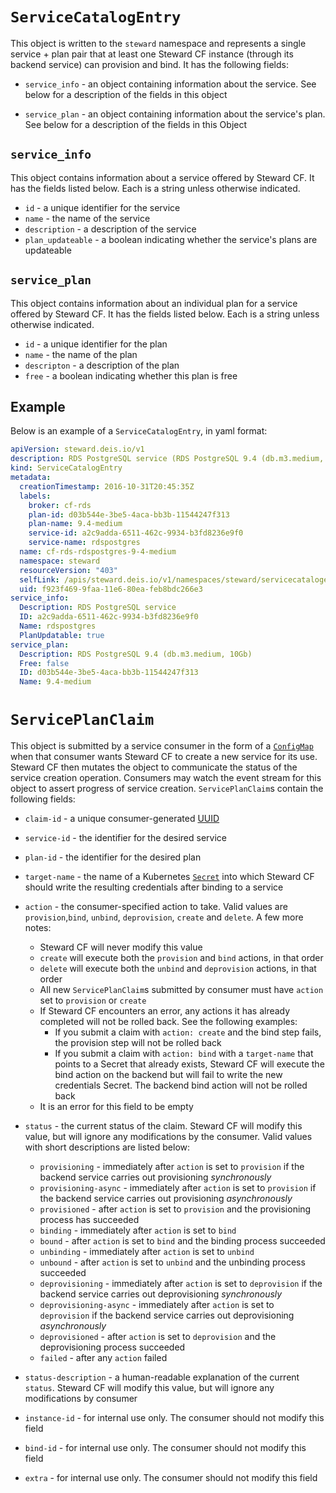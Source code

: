 # `ServiceCatalogEntry`

This object is written to the `steward` namespace and represents a single service + plan pair that at least one Steward CF instance (through its backend service) can provision and bind. It has the following fields:

- `service_info` - an object containing information about the service. See below for a description of the fields in this object

- `service_plan` - an object containing information about the service's plan. See below for a description of the fields in this Object

## `service_info`

This object contains information about a service offered by Steward CF. It has the fields listed below. Each is a string unless otherwise indicated.

- `id` - a unique identifier for the service
- `name` - the name of the service
- `description` - a description of the service
- `plan_updateable` - a boolean indicating whether the service's plans are updateable

## `service_plan`

This object contains information about an individual plan for a service offered by Steward CF. It has the fields listed below. Each is a string unless otherwise indicated.

- `id` - a unique identifier for the plan
- `name` - the name of the plan
- `descripton` - a description of the plan
- `free` - a boolean indicating whether this plan is free

## Example

Below is an example of a `ServiceCatalogEntry`, in yaml format:

```yaml
apiVersion: steward.deis.io/v1
description: RDS PostgreSQL service (RDS PostgreSQL 9.4 (db.m3.medium, 10Gb))
kind: ServiceCatalogEntry
metadata:
  creationTimestamp: 2016-10-31T20:45:35Z
  labels:
    broker: cf-rds
    plan-id: d03b544e-3be5-4aca-bb3b-11544247f313
    plan-name: 9.4-medium
    service-id: a2c9adda-6511-462c-9934-b3fd8236e9f0
    service-name: rdspostgres
  name: cf-rds-rdspostgres-9-4-medium
  namespace: steward
  resourceVersion: "403"
  selfLink: /apis/steward.deis.io/v1/namespaces/steward/servicecatalogentries/cf-rds-rdspostgres-9-4-medium
  uid: f923f469-9faa-11e6-80ea-feb8bdc266e3
service_info:
  Description: RDS PostgreSQL service
  ID: a2c9adda-6511-462c-9934-b3fd8236e9f0
  Name: rdspostgres
  PlanUpdatable: true
service_plan:
  Description: RDS PostgreSQL 9.4 (db.m3.medium, 10Gb)
  Free: false
  ID: d03b544e-3be5-4aca-bb3b-11544247f313
  Name: 9.4-medium
```

# `ServicePlanClaim`

This object is submitted by a service consumer in the form of a [`ConfigMap`][configMap] when that consumer wants Steward CF to create a new service for its use. Steward CF then mutates the object to communicate the status of the service creation operation. Consumers may watch the event stream for this object to assert progress of service creation. `ServicePlanClaim`s contain the following fields:

- `claim-id` - a unique consumer-generated [UUID][uuid]

- `service-id` - the identifier for the desired service

- `plan-id` - the identifier for the desired plan

- `target-name` - the name of a Kubernetes [`Secret`][secret] into which Steward CF should write the resulting credentials after binding to a service

- `action` - the consumer-specified action to take. Valid values are `provision`,`bind`, `unbind`, `deprovision`, `create` and `delete`. A few more notes:
  - Steward CF will never modify this value
  - `create` will execute both the `provision` and `bind` actions, in that order
  - `delete` will execute both the `unbind` and `deprovision` actions, in that order
  - All new `ServicePlanClaim`s submitted by consumer must have `action` set to `provision` or `create`
  - If Steward CF encounters an error, any actions it has already completed will not be rolled back. See the following examples:
    - If you submit a claim with `action: create` and the bind step fails, the provision step will not be rolled back
    - If you submit a claim with `action: bind` with a `target-name` that points to a Secret that already exists, Steward CF will execute the bind action on the backend but will fail to write the new credentials Secret. The backend bind action will not be rolled back
  - It is an error for this field to be empty

- `status` - the current status of the claim. Steward CF will modify this value, but will ignore any modifications by the consumer. Valid values with short descriptions are listed below:
  - `provisioning` - immediately after `action` is set to `provision` if the backend service carries out provisioning _synchronously_
  - `provisioning-async` - immediately after `action` is set to `provision` if the backend service carries out provisioning _asynchronously_
  - `provisioned` - after `action` is set to `provision` and the provisioning process has succeeded
  - `binding` - immediately after `action` is set to `bind`
  - `bound` - after `action` is set to `bind` and the binding process succeeded
  - `unbinding` - immediately after `action` is set to `unbind`
  - `unbound` - after `action` is set to `unbind` and the unbinding process succeeded
  - `deprovisioning` - immediately after `action` is set to `deprovision` if the backend service carries out deprovisioning _synchronously_
  - `deprovisioning-async` - immediately after `action` is set to `deprovision` if the backend service carries out deprovisioning _asynchronously_
  - `deprovisioned` - after `action` is set to `deprovision` and the deprovisioning process succeeded
  - `failed` - after any `action` failed
- `status-description` - a human-readable explanation of the current `status`. Steward CF will modify this value, but will ignore any modifications by consumer
- `instance-id` - for internal use only. The consumer should not modify this field
- `bind-id` - for internal use only. The consumer should not modify this field
- `extra` - for internal use only. The consumer should not modify this field

[3pr]: https://github.com/kubernetes/kubernetes/blob/master/docs/design/extending-api.md
[uuid]: https://tools.ietf.org/html/rfc4122
[configMap]: http://kubernetes.io/docs/user-guide/configmap/
[secret]: http://kubernetes.io/docs/user-guide/secrets/
